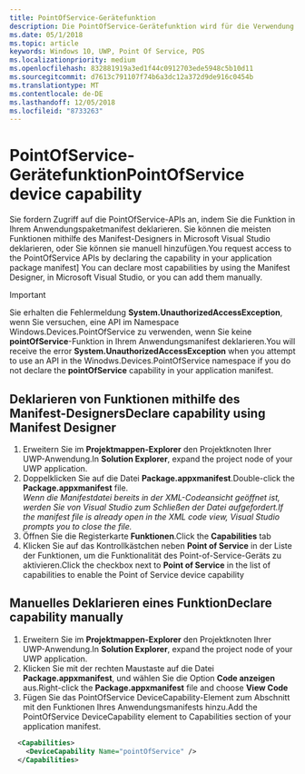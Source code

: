 ```yaml
---
title: PointOfService-Gerätefunktion
description: Die PointOfService-Gerätefunktion wird für die Verwendung des Windows.Devices.PointOfService-Namespace benötigt.
ms.date: 05/1/2018
ms.topic: article
keywords: Windows 10, UWP, Point Of Service, POS
ms.localizationpriority: medium
ms.openlocfilehash: 832881919a3ed1f44c0912703ede5948c5b10d11
ms.sourcegitcommit: d7613c791107f74b6a3dc12a372d9de916c0454b
ms.translationtype: MT
ms.contentlocale: de-DE
ms.lasthandoff: 12/05/2018
ms.locfileid: "8733263"
---
```

# <a name="pointofservice-device-capability"></a><span data-ttu-id="660ca-104">PointOfService-Gerätefunktion</span><span class="sxs-lookup"><span data-stu-id="660ca-104">PointOfService device capability</span></span>
<span data-ttu-id="660ca-105">Sie fordern Zugriff auf die PointOfService-APIs an, indem Sie die Funktion in Ihrem Anwendungspaketmanifest deklarieren. Sie können die meisten Funktionen mithilfe des Manifest-Designers in Microsoft Visual Studio deklarieren, oder Sie können sie manuell hinzufügen.</span><span class="sxs-lookup"><span data-stu-id="660ca-105">You request access to the PointOfService APIs by declaring the capability in your application package manifest]  You can declare most capabilities by using the Manifest Designer, in Microsoft Visual Studio, or you can add them manually.</span></span>  

> [!Important]
> <span data-ttu-id="660ca-106">Sie erhalten die Fehlermeldung **System.UnauthorizedAccessException**, wenn Sie versuchen, eine API im Namespace Windows.Devices.PointOfService zu verwenden, wenn Sie keine **pointOfService**-Funktion in Ihrem Anwendungsmanifest deklarieren.</span><span class="sxs-lookup"><span data-stu-id="660ca-106">You will receive the error **System.UnauthorizedAccessException** when you attempt to use an API in the Winodws.Devices.PointOfService namespace if you do not declare the **pointOfService** capability in your application manifest.</span></span> 

## <a name="declare-capability-using-manifest-designer"></a><span data-ttu-id="660ca-107">Deklarieren von Funktionen mithilfe des Manifest-Designers</span><span class="sxs-lookup"><span data-stu-id="660ca-107">Declare capability using Manifest Designer</span></span>

1. <span data-ttu-id="660ca-108">Erweitern Sie im **Projektmappen-Explorer** den Projektknoten Ihrer UWP-Anwendung.</span><span class="sxs-lookup"><span data-stu-id="660ca-108">In **Solution Explorer**, expand the project node of your UWP application.</span></span>
2. <span data-ttu-id="660ca-109">Doppelklicken Sie auf die Datei **Package.appxmanifest**.</span><span class="sxs-lookup"><span data-stu-id="660ca-109">Double-click the **Package.appxmanifest** file.</span></span>  
*<span data-ttu-id="660ca-110">Wenn die Manifestdatei bereits in der XML-Codeansicht geöffnet ist, werden Sie von Visual Studio zum Schließen der Datei aufgefordert.</span><span class="sxs-lookup"><span data-stu-id="660ca-110">If the manifest file is already open in the XML code view, Visual Studio prompts you to close the file.</span></span>*
3. <span data-ttu-id="660ca-111">Öffnen Sie die Registerkarte **Funktionen**.</span><span class="sxs-lookup"><span data-stu-id="660ca-111">Click the **Capabilities** tab</span></span>
4. <span data-ttu-id="660ca-112">Klicken Sie auf das Kontrollkästchen neben **Point of Service** in der Liste der Funktionen, um die Funktionalität des Point-of-Service-Geräts zu aktivieren.</span><span class="sxs-lookup"><span data-stu-id="660ca-112">Click the checkbox next to **Point of Service** in the list of capabilities to enable the Point of Service device capability</span></span>


## <a name="declare-capability-manually"></a><span data-ttu-id="660ca-113">Manuelles Deklarieren eines Funktion</span><span class="sxs-lookup"><span data-stu-id="660ca-113">Declare capability manually</span></span>

1. <span data-ttu-id="660ca-114">Erweitern Sie im **Projektmappen-Explorer** den Projektknoten Ihrer UWP-Anwendung.</span><span class="sxs-lookup"><span data-stu-id="660ca-114">In **Solution Explorer**, expand the project node of your UWP application.</span></span>
2. <span data-ttu-id="660ca-115">Klicken Sie mit der rechten Maustaste auf die Datei **Package.appxmanifest**, und wählen Sie die Option **Code anzeigen** aus.</span><span class="sxs-lookup"><span data-stu-id="660ca-115">Right-click the **Package.appxmanifest** file and choose **View Code**</span></span>
3. <span data-ttu-id="660ca-116">Fügen Sie das PointOfService DeviceCapability-Element zum Abschnitt mit den Funktionen Ihres Anwendungsmanifests hinzu.</span><span class="sxs-lookup"><span data-stu-id="660ca-116">Add the PointOfService DeviceCapability element to Capabilities section of your application manifest.</span></span>  

```xml
  <Capabilities>
    <DeviceCapability Name="pointOfService" />
  </Capabilities>
   ```
